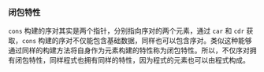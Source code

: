 ### 闭包特性

`cons` 构建的序对其实是两个指针，分别指向序对的两个元素，通过 `car` 和 `cdr` 获取，`cons` 构建的序对不仅能包含基础数据，同样也可以包含序对。类似这种能够通过同样的构建方法将自身作为元素构建的特性称为闭包特性。所以，不仅序对拥有闭包特性，同样程式也拥有同样的特性，因为程式的元素也可以由程式构成。